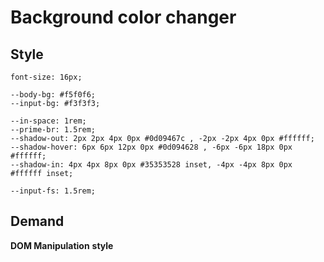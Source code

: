 # Background color changer

## Style 

    font-size: 16px;
    
    --body-bg: #f5f0f6;
    --input-bg: #f3f3f3;
    
    --in-space: 1rem;
    --prime-br: 1.5rem;
    --shadow-out: 2px 2px 4px 0px #0d09467c , -2px -2px 4px 0px #ffffff;
    --shadow-hover: 6px 6px 12px 0px #0d094628 , -6px -6px 18px 0px #ffffff;
    --shadow-in: 4px 4px 8px 0px #35353528 inset, -4px -4px 8px 0px #ffffff inset;

    --input-fs: 1.5rem;

## Demand 

**DOM Manipulation**
**style**

  